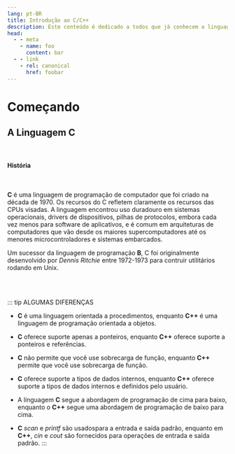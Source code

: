 ```yaml
---
lang: pt-BR
title: Introdução ao C/C++
description: Este conteúdo é dedicado a todos que já conhecem a linguagem de programação C/C++.
head:
  - - meta
    - name: foo
      content: bar
  - - link
    - rel: canonical
      href: foobar
---
```



# Começando

## A Linguagem C

<br/>

#### História

<br/>

**C** é uma linguagem de programação de computador que foi criado  na década de 1970. Os recursos do C refletem claramente os recursos das CPUs visadas. A linguagem encontrou uso duradouro em sistemas operacionais, drivers de dispositivos, pilhas de protocolos, embora cada vez menos para software de aplicativos, e é comum em arquiteturas de computadores que vão desde os maiores supercomputadores até os menores microcontroladores e sistemas embarcados.

Um sucessor da linguagem de programação **B**, C foi originalmente desenvolvido por *Dennis Ritchie* entre 1972-1973 para contruir utilitários rodando em Unix.

<br/>
<br/>


::: tip ALGUMAS DIFERENÇAS


* **C** é uma linguagem orientada a procedimentos, enquanto **C++** é uma linguagem de programação orientada a objetos.

* **C** oferece suporte apenas a ponteiros, enquanto **C++** oferece suporte a ponteiros e referências.

* **C** não permite que você use sobrecarga de função, enquanto **C++** permite que você use sobrecarga de função.

* **C** oferece suporte a tipos de dados internos, enquanto **C++** oferece suporte a tipos de dados internos e definidos pelo usuário.

* A linguagem **C** segue a abordagem de programação de cima para baixo, enquanto o **C++** segue uma abordagem de programação de baixo para cima.

* **C** *scan* e *printf* são usados ​​para a entrada e saída padrão, enquanto em **C++**, *cin* e *cout* são fornecidos para operações de entrada e saída padrão.
:::




